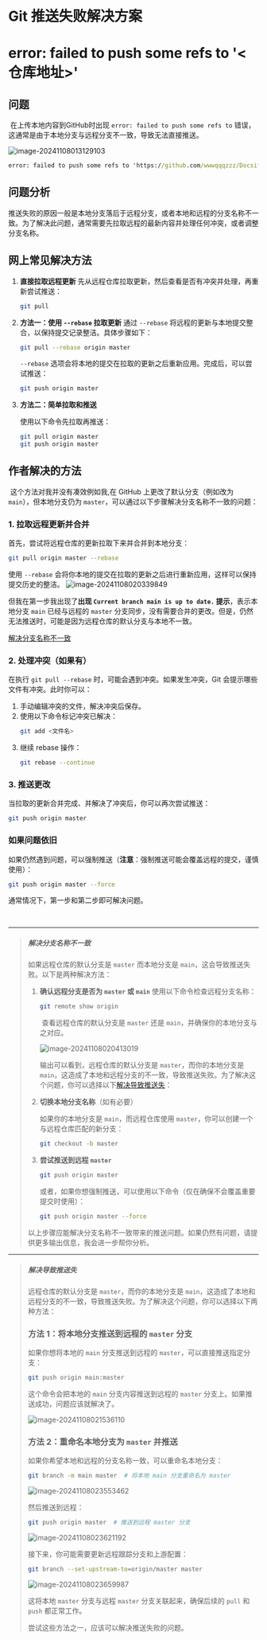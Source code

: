 # Git 推送失败解决方案

# error: failed to push some refs to '<仓库地址>'

## 问题

​	在上传本地内容到GitHub时出现 `error: failed to push some refs to` 错误，这通常是由于本地分支与远程分支不一致，导致无法直接推送。

![image-20241108013129103](https://cdn.jsdelivr.net/gh/wwwqqqzzz/Image/img/image-20241108013129103.png)

```cmd
error: failed to push some refs to 'https://github.com/wwwqqqzzz/Docsify_Blog.git'
```

## 问题分析

推送失败的原因一般是本地分支落后于远程分支，或者本地和远程的分支名称不一致。为了解决此问题，通常需要先拉取远程的最新内容并处理任何冲突，或者调整分支名称。

## 网上常见解决方法

1. **直接拉取远程更新**
   先从远程仓库拉取更新，然后查看是否有冲突并处理，再重新尝试推送：

   ```bash
   git pull
   ```

2. **方法一：使用 `--rebase` 拉取更新**
   通过 `--rebase` 将远程的更新与本地提交整合，以保持提交记录整洁。具体步骤如下：

   ```bash
   git pull --rebase origin master
   ```

   `--rebase` 选项会将本地的提交在拉取的更新之后重新应用。完成后，可以尝试推送：

   ```bash
   git push origin master
   ```

3. **方法二：简单拉取和推送**

   使用以下命令先拉取再推送：

   ```bash
   git pull origin master
   git push origin master
   ```

## 作者解决的方法

​	这个方法对我并没有凑效例如我,在 GitHub 上更改了默认分支（例如改为 `main`），但本地分支仍为 `master`，可以通过以下步骤解决分支名称不一致的问题：

### 1. 拉取远程更新并合并
首先，尝试将远程仓库的更新拉取下来并合并到本地分支：

```bash
git pull origin master --rebase
```

使用 `--rebase` 会将你本地的提交在拉取的更新之后进行重新应用，这样可以保持提交历史的整洁。  ![image-20241108020339849](https://cdn.jsdelivr.net/gh/wwwqqqzzz/Image/img/image-20241108020339849.png)



但我在第一步我出现了**出现 `Current branch main is up to date.` 提示**，表示本地分支 `main` 已经与远程的 `master` 分支同步，没有需要合并的更改。但是，仍然无法推送时，可能是因为远程仓库的默认分支与本地不一致。

[解决分支名称不一致](#解决分支名称不一致)



### 2. 处理冲突（如果有）
在执行 `git pull --rebase` 时，可能会遇到冲突。如果发生冲突，Git 会提示哪些文件有冲突。此时你可以：

1. 手动编辑冲突的文件，解决冲突后保存。
2. 使用以下命令标记冲突已解决：
   ```bash
   git add <文件名>
   ```
3. 继续 rebase 操作：
   ```bash
   git rebase --continue
   ```

### 3. 推送更改
当拉取的更新合并完成、并解决了冲突后，你可以再次尝试推送：

```bash
git push origin master
```

### 如果问题依旧
如果仍然遇到问题，可以强制推送（**注意**：强制推送可能会覆盖远程的提交，谨慎使用）：

```bash
git push origin master --force
```

通常情况下，第一步和第二步即可解决问题。

​	

------



> ##### 解决分支名称不一致
>
> 如果远程仓库的默认分支是 `master` 而本地分支是 `main`，这会导致推送失败。以下是两种解决方法：
>
> 1. **确认远程分支是否为 `master` 或 `main`**
>    使用以下命令检查远程分支名称：
>
>    ```bash
>    git remote show origin
>    ```
>
>    ​	查看远程仓库的默认分支是 `master` 还是 `main`，并确保你的本地分支与之对应。
>
>    ![image-20241108020413019](https://cdn.jsdelivr.net/gh/wwwqqqzzz/Image/img/image-20241108020413019.png)
>
>    输出可以看到，远程仓库的默认分支是 `master`，而你的本地分支是 `main`，这造成了本地和远程分支的不一致，导致推送失败。为了解决这个问题，你可以选择以下[解决导致推送失](#解决导致推送失)：
>
> 2. **切换本地分支名称**（如有必要）
>
>    如果你的本地分支是 `main`，而远程仓库使用 `master`，你可以创建一个与远程仓库匹配的新分支：
>
>    ```bash
>    git checkout -b master
>    ```
>
> 3. **尝试推送到远程 `master`**
>
>    ```bash
>    git push origin master
>    ```
>
>    或者，如果你想强制推送，可以使用以下命令（仅在确保不会覆盖重要提交时使用）：
>
>    ```bash
>    git push origin master --force
>    ```
>
> 以上步骤应能解决分支名称不一致带来的推送问题。如果仍然有问题，请提供更多输出信息，我会进一步帮你分析。





------



> ##### 解决导致推送失
>
> 远程仓库的默认分支是 `master`，而你的本地分支是 `main`，这造成了本地和远程分支的不一致，导致推送失败。为了解决这个问题，你可以选择以下两种方法：
>
> ### 方法 1：将本地分支推送到远程的 `master` 分支
>
> 如果你想将本地的 `main` 分支推送到远程的 `master`，可以直接推送指定分支：
>
> ```bash
> git push origin main:master
> ```
>
> 这个命令会把本地的 `main` 分支内容推送到远程的 `master` 分支上。如果推送成功，问题应该就解决了。
>
> ![image-20241108021536110](https://cdn.jsdelivr.net/gh/wwwqqqzzz/Image/img/image-20241108021536110.png)
>
> ### 方法 2：重命名本地分支为 `master` 并推送
>
> 如果你希望本地和远程的分支名称一致，可以重命名本地分支：
>
> ```bash
> git branch -m main master  # 将本地 main 分支重命名为 master
> ```
>
> ![image-20241108023553462](https://cdn.jsdelivr.net/gh/wwwqqqzzz/Image/img/image-20241108023553462.png)
>
> 然后推送到远程：
>
> ```bash
> git push origin master  # 推送到远程 master 分支
> ```
>
> ![image-20241108023621192](https://cdn.jsdelivr.net/gh/wwwqqqzzz/Image/img/image-20241108023621192.png)
>
> 接下来，你可能需要更新远程跟踪分支和上游配置：
>
> ```bash
> git branch --set-upstream-to=origin/master master
> ```
>
> ![image-20241108023659987](https://cdn.jsdelivr.net/gh/wwwqqqzzz/Image/img/image-20241108023659987.png)
>
> 这将本地 `master` 分支与远程 `master` 分支关联起来，确保后续的 `pull` 和 `push` 都正常工作。
>
> 尝试这些方法之一，应该可以解决推送失败的问题。





